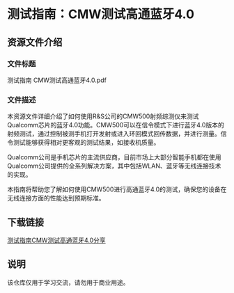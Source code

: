 # 测试指南：CMW测试高通蓝牙4.0

## 资源文件介绍

### 文件标题
测试指南 CMW测试高通蓝牙4.0.pdf

### 文件描述
本资源文件详细介绍了如何使用R&S公司的CMW500射频综测仪来测试Qualcomm芯片的蓝牙4.0功能。CMW500可以在信令模式下进行蓝牙4.0版本的射频测试，通过控制被测手机打开发射或进入环回模式回传数据，并进行测量。信令测试能够获得相对更客观的测试结果，如接收机质量。

Qualcomm公司是手机芯片的主流供应商，目前市场上大部分智能手机都在使用Qualcomm公司提供的全系列解决方案，其中包括WLAN、蓝牙等无线连接技术的实现。

本指南将帮助您了解如何使用CMW500进行高通蓝牙4.0的测试，确保您的设备在无线连接方面的性能达到预期标准。

## 下载链接
[测试指南CMW测试高通蓝牙4.0分享](https://pan.quark.cn/s/3f22e7422968)

## 说明

该仓库仅用于学习交流，请勿用于商业用途。
